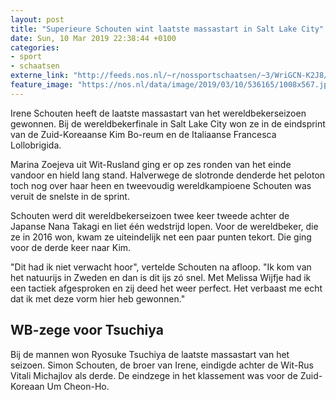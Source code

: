 ```yaml
---
layout: post
title: "Superieure Schouten wint laatste massastart in Salt Lake City"
date: Sun, 10 Mar 2019 22:38:44 +0100
categories: 
- sport 
- schaatsen 
externe_link: "http://feeds.nos.nl/~r/nossportschaatsen/~3/WriGCN-K2J8/2275430"
feature_image: "https://nos.nl/data/image/2019/03/10/536165/1008x567.jpg"
---
```


<p>Irene Schouten heeft de laatste massastart van het wereldbekerseizoen gewonnen. Bij de wereldbekerfinale in Salt Lake City won ze in de eindsprint van de Zuid-Koreaanse Kim Bo-reum en de Italiaanse Francesca Lollobrigida.</p>
<p>Marina Zoejeva uit Wit-Rusland ging er op zes ronden van het einde vandoor en hield lang stand. Halverwege de slotronde denderde het peloton toch nog over haar heen en tweevoudig wereldkampioene Schouten was veruit de snelste in de sprint.</p>
<p>Schouten werd dit wereldbekerseizoen twee keer tweede achter de Japanse Nana Takagi en liet één wedstrijd lopen. Voor de wereldbeker, die ze in 2016 won, kwam ze uiteindelijk net een paar punten tekort. Die ging voor de derde keer naar Kim.</p>
<p>"Dit had ik niet verwacht hoor", vertelde Schouten na afloop. "Ik kom van het natuurijs in Zweden en dan is dit ijs zó snel. Met Melissa Wijfje had ik een tactiek afgesproken en zij deed het weer perfect. Het verbaast me echt dat ik met deze vorm hier heb gewonnen."</p>
<h2>WB-zege voor Tsuchiya</h2>
<p>Bij de mannen won Ryosuke Tsuchiya de laatste massastart van het seizoen. Simon Schouten, de broer van Irene, eindigde achter de Wit-Rus Vitali Michajlov als derde. De eindzege in het klassement was voor de Zuid-Koreaan Um Cheon-Ho.</p><img src="http://feeds.feedburner.com/~r/nossportschaatsen/~4/WriGCN-K2J8" height="1" width="1" alt=""/>
